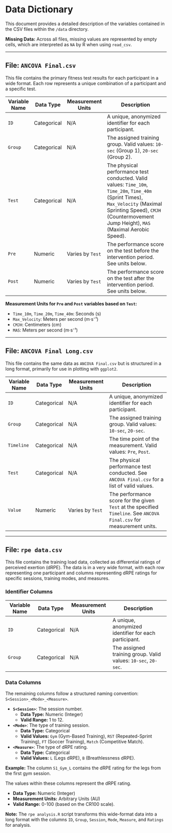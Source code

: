 # Data Dictionary

This document provides a detailed description of the variables contained in the CSV files within the `/data` directory.

**Missing Data:** Across all files, missing values are represented by empty cells, which are interpreted as `NA` by R when using `read_csv`.

---

## File: `ANCOVA Final.csv`

This file contains the primary fitness test results for each participant in a wide format. Each row represents a unique combination of a participant and a specific test.

| Variable Name | Data Type   | Measurement Units | Description                                                                                                                                                            |
|---------------|-------------|-------------------|------------------------------------------------------------------------------------------------------------------------------------------------------------------------|
| `ID`          | Categorical | N/A               | A unique, anonymized identifier for each participant.                                                                                                                  |
| `Group`       | Categorical | N/A               | The assigned training group. Valid values: `10-sec` (Group 1), `20-sec` (Group 2).                                                                                     |
| `Test`        | Categorical | N/A               | The physical performance test conducted. Valid values: `Time_10m`, `Time_20m`, `Time_40m` (Sprint Times), `Max_Velocity` (Maximal Sprinting Speed), `CMJH` (Countermovement Jump Height), `MAS` (Maximal Aerobic Speed). |
| `Pre`         | Numeric     | Varies by `Test`  | The performance score on the test before the intervention period. See units below.                                                                                     |
| `Post`        | Numeric     | Varies by `Test`  | The performance score on the test after the intervention period. See units below.                                                                                      |

**Measurement Units for `Pre` and `Post` variables based on `Test`:**
*   `Time_10m`, `Time_20m`, `Time_40m`: Seconds (s)
*   `Max_Velocity`: Meters per second (m·s⁻¹)
*   `CMJH`: Centimeters (cm)
*   `MAS`: Meters per second (m·s⁻¹)

---

## File: `ANCOVA Final Long.csv`

This file contains the same data as `ANCOVA Final.csv` but is structured in a long format, primarily for use in plotting with `ggplot2`.

| Variable Name | Data Type   | Measurement Units | Description                                                                                                                                                            |
|---------------|-------------|-------------------|------------------------------------------------------------------------------------------------------------------------------------------------------------------------|
| `ID`          | Categorical | N/A               | A unique, anonymized identifier for each participant.                                                                                                                  |
| `Group`       | Categorical | N/A               | The assigned training group. Valid values: `10-sec`, `20-sec`.                                                                                                         |
| `Timeline`    | Categorical | N/A               | The time point of the measurement. Valid values: `Pre`, `Post`.                                                                                                        |
| `Test`        | Categorical | N/A               | The physical performance test conducted. See `ANCOVA Final.csv` for a list of valid values.                                                                            |
| `Value`       | Numeric     | Varies by `Test`  | The performance score for the given `Test` at the specified `Timeline`. See `ANCOVA Final.csv` for measurement units.                                                  |

---

## File: `rpe data.csv`

This file contains the training load data, collected as differential ratings of perceived exertion (dRPE). The data is in a very wide format, with each row representing one participant and columns representing dRPE ratings for specific sessions, training modes, and measures.

### Identifier Columns

| Variable Name | Data Type   | Measurement Units | Description                                                                    |
|---------------|-------------|-------------------|--------------------------------------------------------------------------------|
| `ID`          | Categorical | N/A               | A unique, anonymized identifier for each participant.                          |
| `Group`       | Categorical | N/A               | The assigned training group. Valid values: `10-sec`, `20-sec`.                 |

### Data Columns

The remaining columns follow a structured naming convention: `S<Session>_<Mode>_<Measure>`.

*   **`S<Session>`**: The session number.
    *   **Data Type:** Numeric (Integer)
    *   **Valid Range:** 1 to 12.
*   **`<Mode>`**: The type of training session.
    *   **Data Type:** Categorical
    *   **Valid Values:** `Gym` (Gym-Based Training), `RST` (Repeated-Sprint Training), `FT` (Soccer Training), `Match` (Competitive Match).
*   **`<Measure>`**: The type of dRPE rating.
    *   **Data Type:** Categorical
    *   **Valid Values:** `L` (Legs dRPE), `B` (Breathlessness dRPE).

**Example:** The column `S1_Gym_L` contains the dRPE rating for the legs from the first gym session.

The values within these columns represent the dRPE rating.
*   **Data Type:** Numeric (Integer)
*   **Measurement Units:** Arbitrary Units (AU)
*   **Valid Range:** 0-100 (based on the CR100 scale).

**Note:** The `rpe analysis.R` script transforms this wide-format data into a long format with the columns `ID`, `Group`, `Session`, `Mode`, `Measure`, and `Ratings` for analysis.
